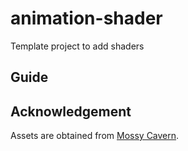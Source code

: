 # animation-shader
Template project to add shaders

## Guide

## Acknowledgement

Assets are obtained from [Mossy Cavern](https://maaot.itch.io/mossy-cavern).
